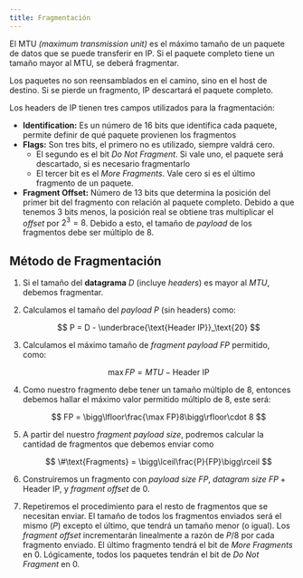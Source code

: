 ```yaml
---
title: Fragmentación
---
```


El MTU *(maximum transmission unit)* es el máximo tamaño de un paquete de datos que se puede transferir en IP. Si el paquete completo tiene un tamaño mayor al MTU, se deberá fragmentar.

Los paquetes no son reensamblados en el camino, sino en el host de destino. Si se pierde un fragmento, IP descartará el paquete completo.

Los headers de IP tienen tres campos utilizados para la fragmentación:

- **Identification:** Es un número de 16 bits que identifica cada paquete, permite definir de qué paquete provienen los fragmentos
- **Flags:** Son tres bits, el primero no es utilizado, siempre valdrá cero.
	- El segundo es el bit *Do Not Fragment*. Si vale uno, el paquete será descartado, si es necesario fragmentarlo
	- El tercer bit es el *More Fragments*. Vale cero si es el último fragmento de un paquete.
- **Fragment Offset:** Número de 13 bits que determina la posición del primer bit del fragmento con relación al paquete completo. Debido a que tenemos 3 bits menos, la posición real se obtiene tras multiplicar el *offset* por $2^3=8$. Debido a esto, el tamaño de *payload* de los fragmentos debe ser múltiplo de 8.

## Método de Fragmentación

1. Si el tamaño del **datagrama** $D$ (incluye *headers*) es mayor al $MTU$, debemos fragmentar.
2. Calculamos el tamaño del *payload* $P$ (sin headers) como:

	$$
    P = D -  \underbrace{\text{Header IP}}_\text{20}
    $$

3. Calculamos el máximo tamaño de *fragment payload* $FP$ permitido, como:

	$$
    \max FP = MTU - \text{Header IP}
    $$

4. Como nuestro fragmento debe tener un tamaño múltiplo de 8, entonces debemos hallar el máximo valor permitido múltiplo de 8, este será:

	$$
    FP = \bigg\lfloor\frac{\max FP}8\bigg\rfloor\cdot 8
    $$

5. A partir del nuestro *fragment payload size*, podremos calcular la cantidad de fragmentos que debemos enviar como

	$$
    \#\text{Fragments} = \bigg\lceil\frac{P}{FP}\bigg\rceil
    $$

6. Construiremos un fragmento con *payload size* $FP$, *datagram size* $FP + \text{Header IP}$, y *fragment offset* de 0.
7. Repetiremos el procedimiento para el resto de fragmentos que se necesitan enviar. El tamaño de todos los fragmentos enviados será el mismo $(P)$ excepto el último, que tendrá un tamaño menor (o igual). Los *fragment offset* incrementarán linealmente a razón de $P/8$ por cada fragmento enviado. El último fragmento tendrá el bit de *More Fragments* en 0. Lógicamente, todos los paquetes tendrán el bit de *Do Not Fragment* en 0.
